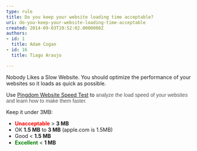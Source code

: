 ```yaml
---
type: rule
title: Do you keep your website loading time acceptable?
uri: do-you-keep-your-website-loading-time-acceptable
created: 2014-09-03T19:52:02.0000000Z
authors:
- id: 1
  title: Adam Cogan
- id: 16
  title: Tiago Araujo

---
```




<span class='intro'> Nobody Likes a Slow Website. You should optimize the performance of your websites so it loads as quick as possible. </span>

Use <a href="http&#58;//tools.pingdom.com/fpt/" target="_blank">Pingdom Website Speed Test​​​</a>&#160;to&#160;<span style="color&#58;#555555;font-family&#58;arial, helvetica, sans-serif;line-height&#58;normal;">analyze the load speed of your websites and learn how to make them faster.&#160;</span><div>Keep it under 3MB&#58;</div><div><ul><li><span style="line-height&#58;20px;"></span><span style="color&#58;#ff0000;"><b>Unacceptable</b></span> &gt; <b>3 MB</b></li><li>OK&#160;<b>1.5 MB</b> to <b>3 MB</b>&#160;(apple.com is 1.5MB)</li><li>Good&#160;&lt; <b>1.5 MB​</b></li><li><span style="color&#58;#008000;"><strong style="color&#58;#008000;"><span style="color&#58;#008000;">Excellent</span></strong></span> &lt; <b>1 MB</b><span style="line-height&#58;20px;"><br></span></li></ul></div>



